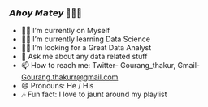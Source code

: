 ### 𝘼𝙝𝙤𝙮 𝙈𝙖𝙩𝙚𝙮 🙋🏻‍♂️

- 🙇🏻 I’m currently on Myself 
- 👨‍💻 I’m currently learning Data Science
- 👨‍💼	 I’m looking for a Great Data Analyst 
- 💬 Ask me about any data related stuff
- 📫 How to reach me: Twitter- Gourang_thakur, Gmail- Gourang.thakurr@gmail.com
- 😄 Pronouns: He / His
- 🎶 Fun fact: I love to jaunt around my playlist 

